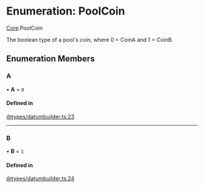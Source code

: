 # Enumeration: PoolCoin

[Core](../modules/Core.md).PoolCoin

The boolean type of a pool's coin, where 0 = CoinA and 1 = CoinB.

## Enumeration Members

### A

• **A** = ``0``

#### Defined in

[@types/datumbuilder.ts:23](https://github.com/SundaeSwap-finance/sundae-sdk/blob/main/packages/core/src/@types/datumbuilder.ts#L23)

___

### B

• **B** = ``1``

#### Defined in

[@types/datumbuilder.ts:24](https://github.com/SundaeSwap-finance/sundae-sdk/blob/main/packages/core/src/@types/datumbuilder.ts#L24)
